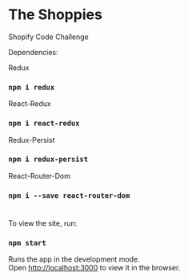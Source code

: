 
# The Shoppies

Shopify Code Challenge

Dependencies:

Redux
### `npm i redux`
React-Redux
### `npm i react-redux`
Redux-Persist
### `npm i redux-persist`
React-Router-Dom
### `npm i --save react-router-dom`

#

To view the site, run:

### `npm start`

Runs the app in the development mode.<br />
Open [http://localhost:3000](http://localhost:3000) to view it in the browser.
